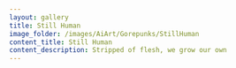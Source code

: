 ```yaml
---
layout: gallery
title: Still Human
image_folder: /images/AiArt/Gorepunks/StillHuman
content_title: Still Human
content_description: Stripped of flesh, we grow our own
---
```


